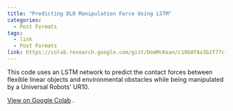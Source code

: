 ```yaml
---
title: "Predicting DLO Manipulation Force Using LSTM"
categories:
  - Post Formats
tags:
  - link
  - Post Formats
link: https://colab.research.google.com/gist/DomMcKean/c19b8f8a3b2f77cfd6fb8d836b8a19db/trainer.ipynb
---
```


This code uses an LSTM network to predict the contact forces between flexible linear objects and environmental 
obstacles while being manipulated by a Universal Robots' UR10.

[View on Google Colab](https://colab.research.google.com/gist/DomMcKean/c19b8f8a3b2f77cfd6fb8d836b8a19db/trainer.ipynb) .


